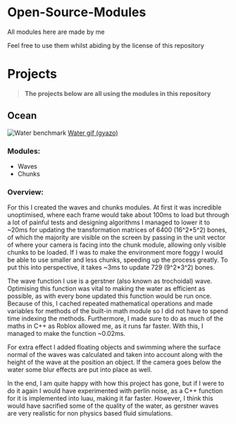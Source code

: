 # Open-Source-Modules

All modules here are made by me

Feel free to use them whilst abiding by the license of this repository

# Projects
> __**The projects below are all using the modules in this repository**__

## Ocean
![Water benchmark](https://user-images.githubusercontent.com/81488914/113968432-fae08a80-982a-11eb-97db-2a99281fdfae.png)
[Water gif (gyazo)](https://i.gyazo.com/e5f71390cb16ed65216e265e9ca0b6ac.mp4)

### **Modules:**
- Waves
- Chunks

### **Overview:**

For this I created the waves and chunks modules. At first it was incredible unoptimised, where each frame would take about 100ms to load but through a lot of painful tests and designing algorithms I managed to lower it to ~20ms for updating the transformation matrices of  6400 (16^2\*5^2) bones, of which the majority are visible on the screen by passing in the unit vector of where your camera is facing into the chunk module, allowing only visible chunks to be loaded. If I was to make the environment more foggy I would be able to use smaller and less chunks, speeding up the process greatly. To put this into perspective, it takes ~3ms to update 729 (9^2\*3^2) bones.

The wave function I use is a gerstner (also known as trochoidal) wave. Optimising this function was vital to making the water as efficient as possible, as with every bone updated this function would be run once. Because of this, I cached repeated mathematical operations and made variables for methods of the built-in math module so I did not have to spend time indexing the methods. Furthermore, I made sure to do as much of the maths in C++ as Roblox allowed me, as it runs far faster. With this, I managed to make the function ~0.02ms.

For extra effect I added floating objects and swimming where the surface normal of the waves was calculated and taken into account along with the height of the wave at the position an object. If the camera goes below the water some blur effects are put into place as well.

In the end, I am quite happy with how this project has gone, but if I were to do it again I would have experimented with perlin noise, as a C++ function for it is implemented into luau, making it far faster. However, I think this would have sacrified some of the quality of the water, as gerstner waves are very realistic for non physics based fluid simulations.
